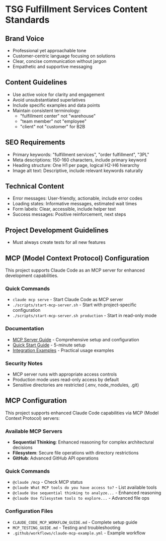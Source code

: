 # TSG Fulfillment Services Content Standards

## Brand Voice

- Professional yet approachable tone
- Customer-centric language focusing on solutions
- Clear, concise communication without jargon
- Empathetic and supportive messaging

## Content Guidelines

- Use active voice for clarity and engagement
- Avoid unsubstantiated superlatives
- Include specific examples and data points
- Maintain consistent terminology:
  - "fulfillment center" not "warehouse"
  - "team member" not "employee"
  - "client" not "customer" for B2B

## SEO Requirements

- Primary keywords: "fulfillment services", "order fulfillment", "3PL"
- Meta descriptions: 150-160 characters, include primary keyword
- Heading structure: One H1 per page, logical H2-H6 hierarchy
- Image alt text: Descriptive, include relevant keywords naturally

## Technical Content

- Error messages: User-friendly, actionable, include error codes
- Loading states: Informative messages, estimated wait times
- Form labels: Clear, accessible, include helper text
- Success messages: Positive reinforcement, next steps

## Project Development Guidelines

- Must always create tests for all new features

## MCP (Model Context Protocol) Configuration

This project supports Claude Code as an MCP server for enhanced development capabilities.

### Quick Commands

- `claude mcp serve` - Start Claude Code as MCP server
- `./scripts/start-mcp-server.sh` - Start with project-specific configuration
- `./scripts/start-mcp-server.sh production` - Start in read-only mode

### Documentation

- [MCP Server Guide](./MCP_SERVER_GUIDE.md) - Comprehensive setup and configuration
- [Quick Start Guide](./MCP_QUICK_START.md) - 5-minute setup
- [Integration Examples](./MCP_INTEGRATION_EXAMPLES.md) - Practical usage examples

### Security Notes

- MCP server runs with appropriate access controls
- Production mode uses read-only access by default
- Sensitive directories are restricted (.env, node_modules, .git)

## MCP Configuration

This project supports enhanced Claude Code capabilities via MCP (Model Context Protocol) servers:

### Available MCP Servers

- **Sequential Thinking**: Enhanced reasoning for complex architectural decisions
- **Filesystem**: Secure file operations with directory restrictions
- **GitHub**: Advanced GitHub API operations

### Quick Commands

- `@claude /mcp` - Check MCP status
- `@claude What MCP tools do you have access to?` - List available tools
- `@claude Use sequential thinking to analyze...` - Enhanced reasoning
- `@claude Use filesystem tools to explore...` - Advanced file ops

### Configuration Files

- `CLAUDE_CODE_MCP_WORKFLOW_GUIDE.md` - Complete setup guide
- `MCP_TESTING_GUIDE.md` - Testing and troubleshooting
- `.github/workflows/claude-mcp-example.yml` - Example workflow
